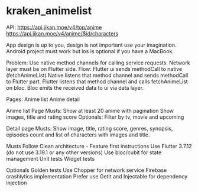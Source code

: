 # kraken_animelist

API:
 https://api.jikan.moe/v4/top/anime
 https://api.jikan.moe/v4/anime/$id/characters

App design is up to you, design is not important use your imagination.
Android project must work but ios is optional if you have a MacBook.

Problem:
    Use native method channels for calling service requests. Network layer must be on Flutter side.
    Flow:
        Flutter ui sends methodCall to native (fetchAnimeList)
        Native listens that method channel and sends methodCall to Flutter part.
        Flutter listens that method channel and calls fetchAnimeList on bloc.
        Bloc emits the received data to ui via data layer.

Pages:
    Anime list
        Anime detail

Anime list Page
    Musts:
        Show at least 20 anime with pagination
        Show images, title and rating score
    Optionals:
        Filter by tv, movie and upcoming


Detail page
    Musts:
        Show image, title, rating score, genres, synopsis, episodes count and list of characters with images and title.

Musts
    Follow Clean architecture - Feature first instructions
    Use Flutter 3.7.12 (do not use 3.19.1 or any other versions)
    Use bloc/cubit for state management
    Unit tests
    Widget tests

Optionals
    Golden tests
    Use Chopper for network service
    Firebase crashlytics implementation
    Prefer use GetIt and Injectable for dependency injection
